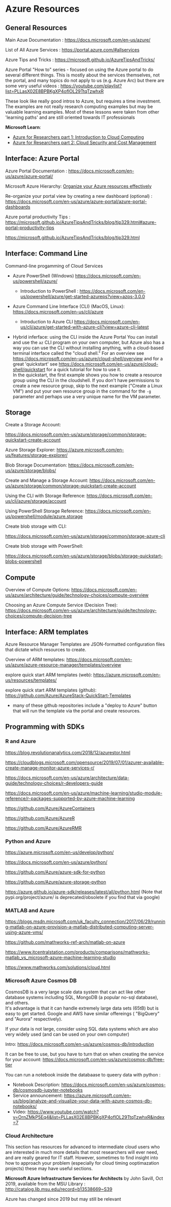 # Azure Resources

## General Resources 

Main Azue Documentation : https://docs.microsoft.com/en-us/azure/ 

List of All Azure Services : https://portal.azure.com/#allservices 

Azure Tips and Tricks : https://microsoft.github.io/AzureTipsAndTricks/

Azure Portal "How to" series - focused on using the Azure portal to do several different things.  This is mostly about the services themselves, not the portal, and many topics do not apply to us (e.g. Azure Arc) but there are some very useful videos : https://youtube.com/playlist?list=PLLasX02E8BPBKgXP4oflOL29TtqTzwhxR

These look like really good intros to Azure, but requires a time investment.  The examples are not really research computing examples but may be valuable learning examples.  Most of these lessons were taken from other 'learning paths' and are still oriented towards IT professionals

**Microsoft Learn**: 
  - [Azure for Researchers part 1: Introduction to Cloud Computing](https://docs.microsoft.com/en-us/learn/paths/researcher-introduction-to-cloud-computing/)
  - [Azure for Researchers part 2: Cloud Security and Cost Management](https://docs.microsoft.com/en-us/learn/paths/researcher-cloud-security-cost-management/?WT.mc_ID=academic-31612-leestott)
  

## Interface: Azure Portal

Azure Portal Documentation :  https://docs.microsoft.com/en-us/azure/azure-portal/ 

Microsoft Azure Hierarchy: [Organize your Azure resources effectively](https://docs.microsoft.com/en-us/azure/cloud-adoption-framework/ready/azure-setup-guide/organize-resources?tabs=AzureManagementGroupsAndHierarchy)


Re-organize your portal view by creating a new dashboard (optional) : https://docs.microsoft.com/en-us/azure/azure-portal/azure-portal-dashboards

Azure portal productivity Tips : https://microsoft.github.io/AzureTipsAndTricks/blog/tip329.html#azure-portal-productivity-tips


https://microsoft.github.io/AzureTipsAndTricks/blog/tip329.html

## Interface: Command Line

Command-line progamming of Cloud Services

 * Azure PowerShell (Windows) https://docs.microsoft.com/en-us/powershell/azure/ 

    * Introduction to PowerShell : https://docs.microsoft.com/en-us/powershell/azure/get-started-azureps?view=azps-3.0.0 

 * Azure Command Line Interface (CLI) (MacOS, Linux): https://docs.microsoft.com/en-us/cli/azure 

    * Introduction to Azure CLI https://docs.microsoft.com/en-us/cli/azure/get-started-with-azure-cli?view=azure-cli-latest 

 * Hybrid inferface: using the CLI inside the Azure Portal
   You can install and use the `az` CLI program on your own computer, but Azure also has a way you can use the CLI without installing anything, with a cloud-based terminal interface called the "cloud shell."   For an overview see https://docs.microsoft.com/en-us/azure/cloud-shell/overview and for a great 'quickstart' see https://docs.microsoft.com/en-us/azure/cloud-shell/quickstart for a quick tutorial for how to use it.   
   In the quickstart, the first example shows you how to create a resource group using the CLI in the cloudshell.  If you don't have permissions to create a new resource group, skip to the next example ("Create a Linux VM") and put your own resource group in the command for the `-g` parameter and perhaps use a very unique name for the VM parameter. 


 
## Storage

Create a Storage Account: 

https://docs.microsoft.com/en-us/azure/storage/common/storage-quickstart-create-account 

Azure Storage Explorer: https://azure.microsoft.com/en-us/features/storage-explorer/ 

Blob Storage Documentation: https://docs.microsoft.com/en-us/azure/storage/blobs/  

Create and Manage a Storage Account: 
https://docs.microsoft.com/en-us/azure/storage/common/storage-quickstart-create-account 

 
Using the CLI with Storage Reference:
https://docs.microsoft.com/en-us/cli/azure/storage/account 


Using PowerShell Storage Reference:
https://docs.microsoft.com/en-us/powershell/module/azure.storage 

Create blob storage with CLI:

https://docs.microsoft.com/en-us/azure/storage/common/storage-azure-cli 


Create blob storage with PowerShell:

https://docs.microsoft.com/en-us/azure/storage/blobs/storage-quickstart-blobs-powershell 
 

## Compute 

Overview of Compute Options: https://docs.microsoft.com/en-us/azure/architecture/guide/technology-choices/compute-overview 

Choosing an Azure Compute Service (Decision Tree):  https://docs.microsoft.com/en-us/azure/architecture/guide/technology-choices/compute-decision-tree

 
## Interface: ARM templates

Azure Resource Manager Templates are JSON-formatted configuration files that dictate which resources to create.   

Overview of ARM templates:  https://docs.microsoft.com/en-us/azure/azure-resource-manager/templates/overview

explore quick start ARM templates (web): https://azure.microsoft.com/en-us/resources/templates/

explore quick start ARM templates (github): https://github.com/Azure/AzureStack-QuickStart-Templates

  * many of these github repositories include a "deploy to Azure" button that will run the template via the portal and create resources. 


## Programming with SDKs

### R and Azure 

https://blog.revolutionanalytics.com/2018/12/azurestor.html 

https://cloudblogs.microsoft.com/opensource/2019/07/01/azurer-available-create-manage-monitor-azure-services-r/ 

https://docs.microsoft.com/en-us/azure/architecture/data-guide/technology-choices/r-developers-guide 

https://docs.microsoft.com/en-us/azure/machine-learning/studio-module-reference/r-packages-supported-by-azure-machine-learning 

https://github.com/Azure/AzureContainers 

https://github.com/Azure/AzureR 

https://github.com/Azure/AzureRMR 

<!-- check that ml studio is still supported 
https://www.r-bloggers.com/how-to-evaluate-r-models-in-azure-machine-learning-studio/ -->

 

### Python and Azure 

https://azure.microsoft.com/en-us/develop/python/ 

https://docs.microsoft.com/en-us/azure/python/ 

https://github.com/Azure/azure-sdk-for-python 

https://github.com/Azure/azure-storage-python 

https://azure.github.io/azure-sdk/releases/latest/all/python.html (Note that pypi.org/project/azure/  is deprecated/obsolete if you find that via google)


### MATLAB and Azure 

https://blogs.msdn.microsoft.com/uk_faculty_connection/2017/06/29/running-matlab-on-azure-provision-a-matlab-distributed-computing-server-using-azure-vms/ 

https://github.com/mathworks-ref-arch/matlab-on-azure 

https://www.itcentralstation.com/products/comparisons/mathworks-matlab_vs_microsoft-azure-machine-learning-studio 

https://www.mathworks.com/solutions/cloud.html 


### Microsoft Azure Cosmos DB

CosmosDB is a very large scale data system that can act like other database systems including SQL, MongoDB (a popular no-sql database), and others.  
It's advantage is that it can handle extremely large data sets  (65tB) but is easy to get started.    Google and AWS have similar offereings ( "BigQuery" and "Aurora" respectively). 

If your data is not large, consider using SQL data systems which are also very widely used (and can be used on your own computer)

Intro: https://docs.microsoft.com/en-us/azure/cosmos-db/introduction

It can be free to use, but you have to turn that on when creating the service for your account: https://docs.microsoft.com/en-us/azure/cosmos-db/free-tier

You can run a notebook inside the databaase to queery data with python : 

  * Notebook Description: https://docs.microsoft.com/en-us/azure/cosmos-db/cosmosdb-jupyter-notebooks 
  * Service announcement: https://azure.microsoft.com/en-us/blog/analyze-and-visualize-your-data-with-azure-cosmos-db-notebooks/
  * Video: https://www.youtube.com/watch?v=OrnZMkP5Eq4&list=PLLasX02E8BPBKgXP4oflOL29TtqTzwhxR&index=7


### Cloud Architecture

This section has resources for advanced to intermediate cloud users who are interested in much more details that most researchers will ever need, and are really geared for IT staff.  However, sometimes to find insight into how to approach your problem (especially for cloud timing ooptimazation projects) these may have useful sections. 

**Microsoft Azure Infrastructure Services for Architects** by John Savill, Oct 2019, available from the MSU Library : http://catalog.lib.msu.edu/record=b13538669~S39

Azure has changed since 2019 but may still be relevant